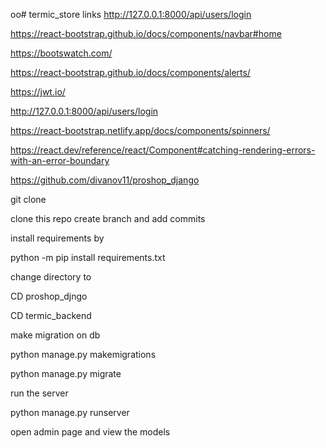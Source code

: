 oo# termic_store
links
http://127.0.0.1:8000/api/users/login

https://react-bootstrap.github.io/docs/components/navbar#home




https://bootswatch.com/



https://react-bootstrap.github.io/docs/components/alerts/


https://jwt.io/


http://127.0.0.1:8000/api/users/login



https://react-bootstrap.netlify.app/docs/components/spinners/


https://react.dev/reference/react/Component#catching-rendering-errors-with-an-error-boundary





https://github.com/divanov11/proshop_django



git clone 


clone this repo create branch and add commits 



install requirements by

python -m pip install requirements.txt

change directory to

CD proshop_djngo


CD termic_backend


make migration on db

python manage.py makemigrations


python manage.py migrate



run the server 

python manage.py runserver 


open admin page and view the models 


